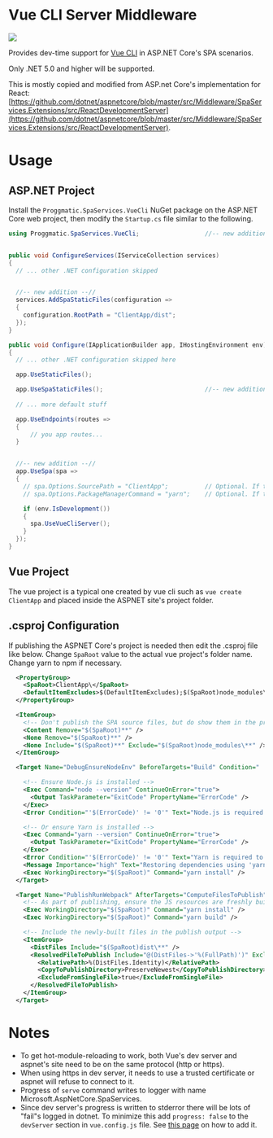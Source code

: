 # Vue CLI Server Middleware

[![](https://buildstats.info/nuget/Proggmatic.SpaServices.VueCli)](https://www.nuget.org/packages/Proggmatic.SpaServices.VueCli/)

Provides dev-time support for [Vue CLI](https://cli.vuejs.org/) in ASP.NET Core's SPA scenarios. 

Only .NET 5.0 and higher will be supported.

This is mostly copied and modified from ASP.net Core's implementation for React:
[https://github.com/dotnet/aspnetcore/blob/master/src/Middleware/SpaServices.Extensions/src/ReactDevelopmentServer](https://github.com/dotnet/aspnetcore/blob/master/src/Middleware/SpaServices.Extensions/src/ReactDevelopmentServer).

# Usage

## ASP.NET Project

Install the `Proggmatic.SpaServices.VueCli` NuGet package on the
ASP.NET Core web project, then modify the `Startup.cs` file similar to the following.


```cs
using Proggmatic.SpaServices.VueCli;                  //-- new addition --//


public void ConfigureServices(IServiceCollection services)
{
  // ... other .NET configuration skipped


  //-- new addition --//
  services.AddSpaStaticFiles(configuration =>
  {
    configuration.RootPath = "ClientApp/dist";
  });
}

public void Configure(IApplicationBuilder app, IHostingEnvironment env)
{
  // ... other .NET configuration skipped here

  app.UseStaticFiles();

  app.UseSpaStaticFiles();                            //-- new addition --//
  
  // ... more default stuff

  app.UseEndpoints(routes =>
  {
      // you app routes...
  }


  //-- new addition --//
  app.UseSpa(spa =>
  {
    // spa.Options.SourcePath = "ClientApp";          // Optional. If this string is commented, "ClientApp" will be used
    // spa.Options.PackageManagerCommand = "yarn";    // Optional. If this string is commented, "npm" will be used. You may use yarn instead of npm.

    if (env.IsDevelopment())
    {
      spa.UseVueCliServer();
    }
  });
}
```


## Vue Project

The vue project is a typical one created by vue cli such as `vue create ClientApp` and
placed inside the ASPNET site's project folder.



## .csproj Configuration

If publishing the ASPNET Core's project is needed then edit the .csproj file like below.
Change `SpaRoot` value to the actual vue project's folder name. Change yarn to npm if necessary.

```xml
  <PropertyGroup>
    <SpaRoot>ClientApp\</SpaRoot>
    <DefaultItemExcludes>$(DefaultItemExcludes);$(SpaRoot)node_modules\**</DefaultItemExcludes>
  </PropertyGroup>

  <ItemGroup>
    <!-- Don't publish the SPA source files, but do show them in the project files list -->
    <Content Remove="$(SpaRoot)**" />
    <None Remove="$(SpaRoot)**" />
    <None Include="$(SpaRoot)**" Exclude="$(SpaRoot)node_modules\**" />
  </ItemGroup>

  <Target Name="DebugEnsureNodeEnv" BeforeTargets="Build" Condition=" '$(Configuration)' == 'Debug' And !Exists('$(SpaRoot)node_modules') ">

    <!-- Ensure Node.js is installed -->
    <Exec Command="node --version" ContinueOnError="true">
      <Output TaskParameter="ExitCode" PropertyName="ErrorCode" />
    </Exec>
    <Error Condition="'$(ErrorCode)' != '0'" Text="Node.js is required to build and run this project. To continue, please install Node.js from https://nodejs.org/, and then restart your command prompt or IDE." />

    <!-- Or ensure Yarn is installed -->
    <Exec Command="yarn --version" ContinueOnError="true">
      <Output TaskParameter="ExitCode" PropertyName="ErrorCode" />
    </Exec>
    <Error Condition="'$(ErrorCode)' != '0'" Text="Yarn is required to build and run this project." />
    <Message Importance="high" Text="Restoring dependencies using 'yarn'. This may take several minutes..." />
    <Exec WorkingDirectory="$(SpaRoot)" Command="yarn install" />
  </Target>

  <Target Name="PublishRunWebpack" AfterTargets="ComputeFilesToPublish">
    <!-- As part of publishing, ensure the JS resources are freshly built in production mode -->
    <Exec WorkingDirectory="$(SpaRoot)" Command="yarn install" />
    <Exec WorkingDirectory="$(SpaRoot)" Command="yarn build" />

    <!-- Include the newly-built files in the publish output -->
    <ItemGroup>
      <DistFiles Include="$(SpaRoot)dist\**" />
      <ResolvedFileToPublish Include="@(DistFiles->'%(FullPath)')" Exclude="@(ResolvedFileToPublish)">
        <RelativePath>%(DistFiles.Identity)</RelativePath>
        <CopyToPublishDirectory>PreserveNewest</CopyToPublishDirectory>
        <ExcludeFromSingleFile>true</ExcludeFromSingleFile>
      </ResolvedFileToPublish>
    </ItemGroup>
  </Target>
```

# Notes

* To get hot-module-reloading to work, both Vue's dev server and aspnet's 
site need to be on the same protocol (http or https).
* When using https in dev server, it needs to use a trusted certificate or
aspnet will refuse to connect to it.
* Progress of `serve` command writes to logger with name Microsoft.AspNetCore.SpaServices.
* Since dev server's progress is written to stderror there will be lots of "fail"s logged in dotnet. 
To minimize this add `progress: false` to the `devServer` section in `vue.config.js` file. 
See [this page](https://cli.vuejs.org/config/#devserver) on how to add it.